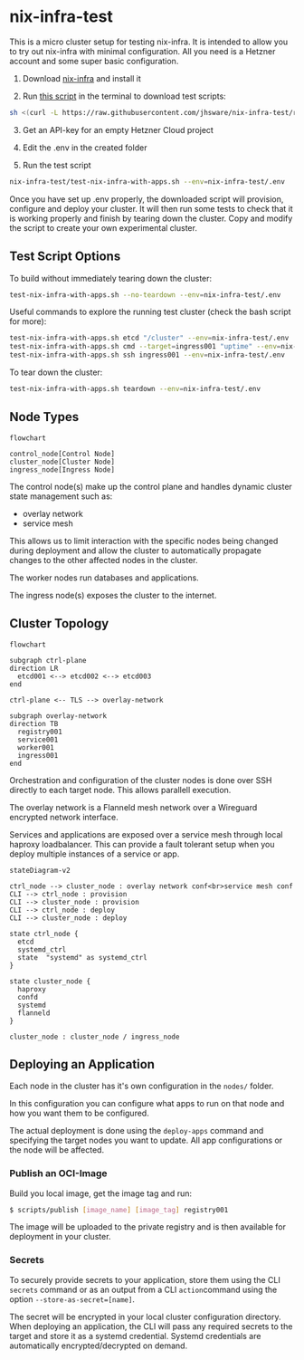 # nix-infra-test
This is a micro cluster setup for testing nix-infra. It is intended to allow you to try out nix-infra with minimal configuration. All you need is a Hetzner account and some super basic configuration.

1. Download [nix-infra](https://github.com/jhsware/nix-infra/releases) and install it

2. Run [this script](https://github.com/jhsware/nix-infra-test/blob/main/scripts/get-test.sh) in the terminal to download test scripts:

```sh
sh <(curl -L https://raw.githubusercontent.com/jhsware/nix-infra-test/refs/heads/main/scripts/get-test.sh)
```
3. Get an API-key for an empty Hetzner Cloud project

4. Edit the .env in the created folder

5. Run the test script

```sh
nix-infra-test/test-nix-infra-with-apps.sh --env=nix-infra-test/.env
```

Once you have set up .env properly, the downloaded script will provision, configure and deploy your cluster. It will then run some tests to check that it is working properly and finish by tearing down the cluster. Copy and modify the script to create your own experimental cluster.

## Test Script Options

To build without immediately tearing down the cluster:

```sh
test-nix-infra-with-apps.sh --no-teardown --env=nix-infra-test/.env
```

Useful commands to explore the running test cluster (check the bash script for more):

```sh
test-nix-infra-with-apps.sh etcd "/cluster" --env=nix-infra-test/.env
test-nix-infra-with-apps.sh cmd --target=ingress001 "uptime" --env=nix-infra-test/.env
test-nix-infra-with-apps.sh ssh ingress001 --env=nix-infra-test/.env
```

To tear down the cluster:

```sh
test-nix-infra-with-apps.sh teardown --env=nix-infra-test/.env
```

## Node Types

```mermaid
flowchart

control_node[Control Node]
cluster_node[Cluster Node]
ingress_node[Ingress Node]
```

The control node(s) make up the control plane and handles dynamic cluster state management such as:

- overlay network
- service mesh

This allows us to limit interaction with the specific nodes being changed during deployment and allow the cluster to automatically propagate changes to the other affected nodes in the cluster.

The worker nodes run databases and applications.

The ingress node(s) exposes the cluster to the internet.

## Cluster Topology

```mermaid
flowchart

subgraph ctrl-plane
direction LR
  etcd001 <--> etcd002 <--> etcd003
end

ctrl-plane <-- TLS --> overlay-network

subgraph overlay-network
direction TB
  registry001
  service001
  worker001
  ingress001
end
```

Orchestration and configuration of the cluster nodes is done over SSH directly to each target node. This allows parallell execution.

The overlay network is a Flanneld mesh network over a Wireguard encrypted network interface.

Services and applications are exposed over a service mesh through local haproxy loadbalancer. This can provide a fault tolerant setup when you deploy multiple instances of a service or app.

```mermaid
stateDiagram-v2

ctrl_node --> cluster_node : overlay network conf<br>service mesh conf
CLI --> ctrl_node : provision
CLI --> cluster_node : provision
CLI --> ctrl_node : deploy
CLI --> cluster_node : deploy

state ctrl_node {
  etcd
  systemd_ctrl
  state  "systemd" as systemd_ctrl
}

state cluster_node {
  haproxy
  confd
  systemd
  flanneld
}

cluster_node : cluster_node / ingress_node
```

## Deploying an Application
Each node in the cluster has it's own configuration in the `nodes/` folder.

In this configuration you can configure what apps to run on that node and how you want them to be configured.

The actual deployment is done using the `deploy-apps` command and specifying the target nodes you want to update. All app configurations or the node will be affected.

### Publish an OCI-Image
Build you local image, get the image tag and run:
```sh
$ scripts/publish [image_name] [image_tag] registry001
```

The image will be uploaded to the private registry and is then available for deployment in your cluster.

### Secrets
To securely provide secrets to your application, store them using the CLI `secrets` command or as an output from a CLI `action`command using the option `--store-as-secret=[name]`.

The secret will be encrypted in your local cluster configuration directory. When deploying an application, the CLI will pass any required secrets to the target and store it as a systemd credential. Systemd credentials are automatically encrypted/decrypted on demand.
